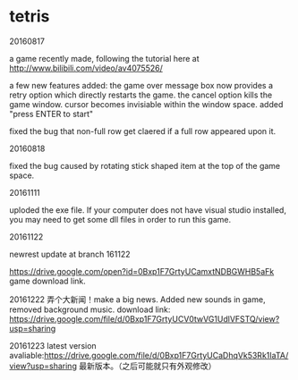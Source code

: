 # tetris 

20160817

a game recently made, following the tutorial here at
http://www.bilibili.com/video/av4075526/

a few new features added:
the game over message box now provides a retry option which directly restarts the game.
the cancel option kills the game window.
cursor becomes invisiable within the window space.
added "press ENTER to start"

fixed the bug that non-full row get claered if a full row appeared upon it.

20160818

fixed the bug caused by rotating stick shaped item at the top of the game space.

20161111

uploded the exe file. If your computer does not have visual studio installed, you may need to get some dll files in order to run this game.


20161122

newrest update at branch 161122

https://drive.google.com/open?id=0Bxp1F7GrtyUCamxtNDBGWHB5aFk game download link.

20161222
弄个大新闻！make a big news. Added new sounds in game, removed background music.
download link:
https://drive.google.com/file/d/0Bxp1F7GrtyUCV0twVG1UdlVFSTQ/view?usp=sharing

20161223
latest version avaliable:https://drive.google.com/file/d/0Bxp1F7GrtyUCaDhqVk53Rk1IaTA/view?usp=sharing
最新版本。（之后可能就只有外观修改）
